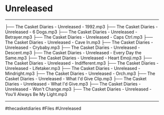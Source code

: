 # Unreleased

---


├── The Casket Diaries - Unreleased - 1992.mp3
├── The Casket Diaries - Unreleased - 6 Dogs.mp3
├── The Casket Diaries - Unreleased - Betrayer.mp3
├── The Casket Diaries - Unreleased - Caps Ctrl.mp3
├── The Casket Diaries - Unreleased - Cave In.mp3
├── The Casket Diaries - Unreleased - Crybaby.mp3
├── The Casket Diaries - Unreleased - Descent.mp3
├── The Casket Diaries - Unreleased - Every Day the Same.mp3
├── The Casket Diaries - Unreleased - Heart Emoji.mp3
├── The Casket Diaries - Unreleased - Indifferent.mp3
├── The Casket Diaries - Unreleased - Lifetaker.mp3
├── The Casket Diaries - Unreleased - Mindright.mp3
├── The Casket Diaries - Unreleased - Orch.mp3
├── The Casket Diaries - Unreleased - What I'd Give Clip.mp3
├── The Casket Diaries - Unreleased - What I'd Give.mp3
├── The Casket Diaries - Unreleased - Won't Change.mp3
├── The Casket Diaries - Unreleased - You’ll Always Be My Light.mp3

---

#thecasketdiaries #Files #Unreleased 